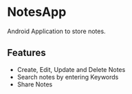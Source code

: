 # NotesApp
Android Application to store notes.
  
## Features 
- Create, Edit, Update and Delete Notes
- Search notes by entering Keywords
- Share Notes

